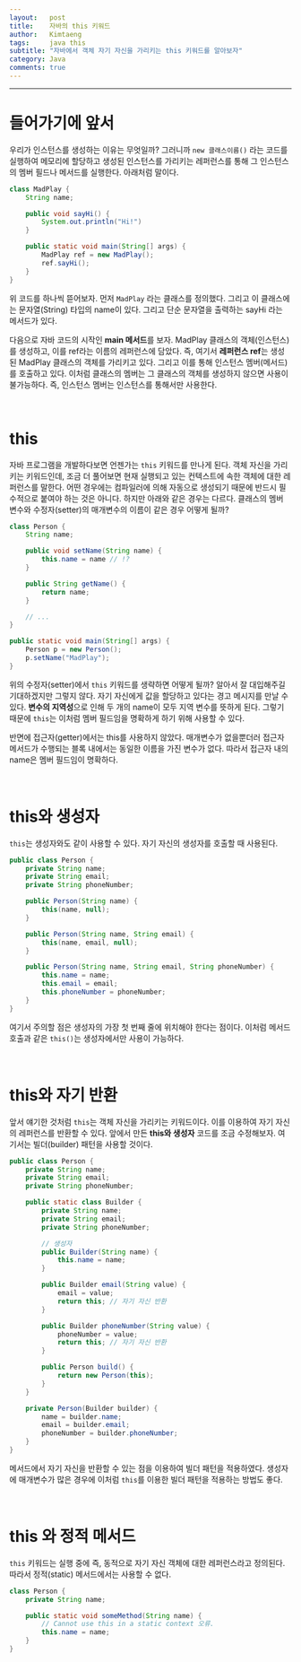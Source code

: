 ```yaml
---
layout:   post
title:    자바의 this 키워드
author:   Kimtaeng
tags: 	  java this
subtitle: "자바에서 객체 자기 자신을 가리키는 this 키워드를 알아보자"
category: Java
comments: true
---
```


<hr/>

# 들어가기에 앞서

우리가 인스턴스를 생성하는 이유는 무엇일까? 그러니까 ```new 클래스이름()``` 라는 코드를 실행하여 메모리에 할당하고 생성된
인스턴스를 가리키는 레퍼런스를 통해 그 인스턴스의 멤버 필드나 메서드를 실행한다. 아래처럼 말이다.

```java
class MadPlay {
    String name;

    public void sayHi() {
        System.out.println("Hi!")
    }

    public static void main(String[] args) {
        MadPlay ref = new MadPlay();
        ref.sayHi();
    }
}
```

위 코드를 하나씩 뜯어보자. 먼저 ```MadPlay``` 라는 클래스를 정의했다. 그리고 이 클래스에는 문자열(String) 타입의 name이 있다.
그리고 단순 문자열을 출력하는 sayHi 라는 메서드가 있다.

다음으로 자바 코드의 시작인 **main 메서드**를 보자. MadPlay 클래스의 객체(인스턴스)를 생성하고, 이를 ref라는 이름의 레퍼런스에
담았다. 즉, 여기서 **레퍼런스 ref**는 생성된 MadPlay 클래스의 객체를 가리키고 있다. 그리고 이를 통해 인스턴스 멤버(메서드)를
호출하고 있다. 이처럼 클래스의 멤버는 그 클래스의 객체를 생성하지 않으면 사용이 불가능하다. 즉, 인스턴스 멤버는 인스턴스를
통해서만 사용한다.

<br/>

# this

자바 프로그램을 개발하다보면 언젠가는 ```this``` 키워드를 만나게 된다. 객체 자신을 가리키는 키워드인데, 조금 더 풀어보면
현재 실행되고 있는 컨텍스트에 속한 객체에 대한 레퍼런스를 말한다. 어떤 경우에는 컴파일러에 의해 자동으로 생성되기 때문에
반드시 필수적으로 붙여야 하는 것은 아니다. 하지만 아래와 같은 경우는 다르다. 클래스의 멤버 변수와 수정자(setter)의
매개변수의 이름이 같은 경우 어떻게 될까?

```java
class Person {
    String name;

    public void setName(String name) {
        this.name = name // !?
    }

    public String getName() {
        return name;
    }

    // ...
}

public static void main(String[] args) {
    Person p = new Person();
    p.setName("MadPlay");
}
```

위의 수정자(setter)에서 ```this``` 키워드를 생략하면 어떻게 될까? 알아서 잘 대입해주길 기대하겠지만 그렇지 않다. 자기 자신에게
값을 할당하고 있다는 경고 메시지를 만날 수 있다. **변수의 지역성**으로 인해 두 개의 name이 모두 지역 변수를 뜻하게 된다.
그렇기 때문에 ```this```는 이처럼 멤버 필드임을 명확하게 하기 위해 사용할 수 있다.

반면에 접근자(getter)에서는 this를 사용하지 않았다. 매개변수가 없을뿐더러 접근자 메서드가 수행되는 블록 내에서는 동일한 이름을
가진 변수가 없다. 따라서 접근자 내의 name은 멤버 필드임이 명확하다.

<br/>

# this와 생성자

```this```는 생성자와도 같이 사용할 수 있다. 자기 자신의 생성자를 호출할 때 사용된다.

```java
public class Person {
    private String name;
    private String email;
    private String phoneNumber;

    public Person(String name) {
        this(name, null);
    }

    public Person(String name, String email) {
        this(name, email, null);
    }

    public Person(String name, String email, String phoneNumber) {
        this.name = name;
        this.email = email;
        this.phoneNumber = phoneNumber;
    }
}
```

여기서 주의할 점은 생성자의 가장 첫 번째 줄에 위치해야 한다는 점이다. 이처럼 메서드 호출과 같은 ```this()```는 생성자에서만
사용이 가능하다.

<br/>

# this와 자기 반환

앞서 얘기한 것처럼 ```this```는 객체 자신을 가리키는 키워드이다. 이를 이용하여 자기 자신의 레퍼런스를 반환할 수 있다.
앞에서 만든 **this와 생성자** 코드를 조금 수정해보자. 여기서는 빌더(builder) 패턴을 사용할 것이다.

```java
public class Person {
    private String name;
    private String email;
    private String phoneNumber;

    public static class Builder {
        private String name;
        private String email;
        private String phoneNumber;

        // 생성자
        public Builder(String name) {
            this.name = name;
        }

        public Builder email(String value) {
            email = value;
            return this; // 자기 자신 반환
        }

        public Builder phoneNumber(String value) {
            phoneNumber = value;
            return this; // 자기 자신 반환
        }

        public Person build() {
            return new Person(this);
        }
    }

    private Person(Builder builder) {
        name = builder.name;
        email = builder.email;
        phoneNumber = builder.phoneNumber;
    }
}
```

메서드에서 자기 자신을 반환할 수 있는 점을 이용하여 빌더 패턴을 적용하였다. 생성자에 매개변수가 많은 경우에 이처럼 ```this```를
이용한 빌더 패턴을 적용하는 방법도 좋다.

<br/>

# this 와 정적 메서드

```this``` 키워드는 실행 중에 즉, 동적으로 자기 자신 객체에 대한 레퍼런스라고 정의된다.
따라서 정적(static) 메서드에서는 사용할 수 없다.

```java
class Person {
    private String name;

    public static void someMethod(String name) {
        // Cannot use this in a static context 오류.
        this.name = name;
    }
}
```
